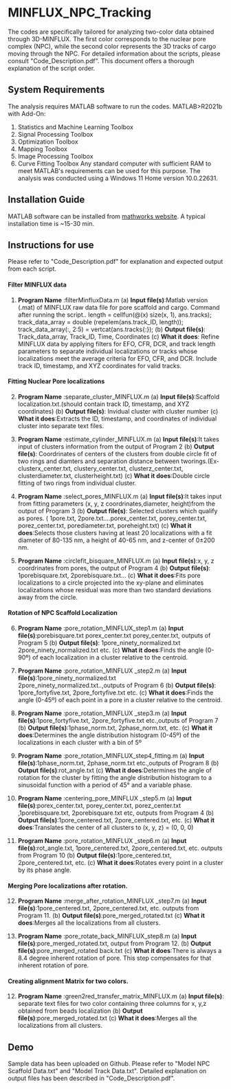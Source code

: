 # MINFLUX_NPC_Tracking
The codes are specifically tailored for analyzing two-color data obtained through 3D-MINFLUX. The first color corresponds to the nuclear pore complex (NPC), while the second color represents the 3D tracks of cargo moving through the NPC. For detailed information about the scripts, please consult "Code_Description.pdf". This document offers a thorough explanation of the script order.
## System Requirements
The analysis requires MATLAB software to run the codes.
MATLAB>R2021b with Add-On:
1. Statistics and Machine Learning Toolbox
2. Signal Processing Toolbox
3. Optimization Toolbox
4. Mapping Toolbox
5. Image Processing Toolbox
6. Curve Fitting Toolbox
Any standard computer with sufficient RAM to meet MATLAB's requirements can be used for this purpose. The analysis was conducted using a Windows 11 Home version 10.0.22631.

## Installation Guide
MATLAB software can be installed from [mathworks website](https://www.mathworks.com/help/install/install-products.html). A typical installation time is ~15-30 min.

## Instructions for use
Please refer to "Code_Description.pdf" for explanation and expected output from each script.
#### Filter MINFLUX data
1. **Program Name** :filterMinfluxData.m
(a) **Input file(s)**:Matlab version (.mat) of MINFLUX raw data file for pore scaffold and cargo.
Command after running the script..
length = cellfun(@(x) size(x, 1), ans.tracks);
track_data_array = double (repelem(ans.track_ID, length));
track_data_array(:, 2:5) = vertcat(ans.tracks{:});
(b) **Output file(s)**:	Track_data_array, Track_ID, Time, Coordinates
(c) **What it does**: Refine MINFLUX data by applying filters for EFO, CFR, DCR, and track length parameters to separate individual localizations or tracks whose localizations meet the average criteria for EFO, CFR, and DCR. Include track ID, timestamp, and XYZ coordinates for valid tracks.
#### Fitting Nuclear Pore localizations
2. **Program Name** :separate_cluster_MINFLUX.m
(a) **Input file(s)**:Scaffold localization.txt.(should contain track ID, timestamp, and XYZ coordinates)
(b) **Output file(s)**:	Invidual cluster with cluster number
(c) **What it does**:Extracts the ID, timestamp, and coordinates of individual cluster into separate text files.

3. **Program Name** :estimate_cylinder_MINFLUX.m
(a) **Input file(s)**:It takes input of clusters information from the output of Program 2
(b) **Output file(s)**:	Coordrinates of centers of the clusters from double circle fit of two rings and diamters and separation distance between tworings.(Ex- 
clusterx_center.txt, clustery_center.txt, clusterz_center.txt, clusterdiameter.txt, clusterheight.txt)
(c) **What it does**:Double circle fitting of  two rings from individual cluster.

4. **Program Name** :select_pores_MINFLUX.m
(a) **Input file(s)**:It takes input from fitting parameters (x, y, z coordrinates,diameter, height)from the output of Program 3
(b) **Output file(s)**:	Selected clusters which qualify as pores. ( 1pore.txt, 2pore.txt....porex_center.txt, porey_center.txt, porez_center.txt, porediameter.txt, poreheight.txt)
(c) **What it does**:Selects those clusters having at least 20 localizations with a fit diameter of 80-135 nm, a height of 40-65 nm, and z-center of 0±200 nm.

5. **Program Name** :circlefit_bisquare_MINFLUX.m
(a) **Input file(s)**:x, y, z coordrinates from pores, the output of Program 4
(b) **Output file(s)**:	1porebisquare.txt, 2porebisquare.txt...
(c) **What it does**:Fits pore localizations to a circle projected into the xy-plane and eliminates localizations whose residual was more than two standard deviations away from the circle.
#### Rotation of NPC Scaffold Localization
6. **Program Name** :pore_rotation_MINFLUX_step1.m
(a) **Input file(s)**:porebisquare.txt porex_center.txt porey_center.txt, outputs of Program 5
(b) **Output file(s)**:	1pore_ninety_normalized.txt 2pore_ninety_normalized.txt etc.
(c) **What it does**:Finds the angle (0-90º) of each localization in a cluster relative to the centroid.

7. **Program Name** :pore_rotation_MINFLUX _step2.m
(a) **Input file(s)**:1pore_ninety_normalized.txt 2pore_ninety_normalized.txt..,outputs of Program 6
(b) **Output file(s)**:	1pore_fortyfive.txt, 2pore_fortyfive.txt etc.
(c) **What it does**:Finds the angle (0-45º) of each point in a pore in a cluster relative to the centroid.

8. **Program Name** :pore_rotation_MINFLUX _step3.m
(a) **Input file(s)**:1pore_fortyfive.txt, 2pore_fortyfive.txt etc.,outputs of Program 7
(b) **Output file(s)**:1phase_norm.txt, 2phase_norm.txt, etc.
(c) **What it does**:Determines the angle distribution histogram (0-45º) of the localizations in each cluster with a bin of 5º

9. **Program Name** :pore_rotation_MINFLUX_step4_fitting.m
(a) **Input file(s)**:1phase_norm.txt, 2phase_norm.txt etc.,outputs of Program 8
(b) **Output file(s)**:rot_angle.txt
(c) **What it does**:Determines the angle of rotation for the cluster by fitting the angle distribution histogram to a sinusoidal function with a period of 45° and a variable phase.

10. **Program Name** :centering_pore_MINFLUX _step5.m
(a) **Input file(s)**:porex_center.txt, porey_center.txt, porez_center.txt ,1porebisquare.txt, 2porebisquare.txt etc, outputs from Program 4
(b) **Output file(s)**:1pore_centered.txt, 2pore_centered.txt, etc.
(c) **What it does**:Translates the center of all clusters to (x, y, z) = (0, 0, 0)

11. **Program Name** :pore_rotation_MINFLUX _step6.m
(a) **Input file(s)**:rot_angle.txt, 1pore_centered.txt, 2pore_centered.txt, etc. outputs from Program 10
(b) **Output file(s)**:1pore_centered.txt, 2pore_centered.txt, etc.
(c) **What it does**:Rotates every point in a cluster by its phase angle.

#### Merging Pore localizations after rotation.
12. **Program Name** :merge_after_rotation_MINFLUX _step7.m
(a) **Input file(s)**:1pore_centered.txt, 2pore_centered.txt, etc. outputs from Program 11.
(b) **Output file(s)**:pore_merged_rotated.txt
(c) **What it does**:Merges all the localizations from all clusters.

13. **Program Name** :pore_rotate_back_MINFLUX_step8.m
(a) **Input file(s)**:pore_merged_rotated.txt, output from Program 12.
(b) **Output file(s)**:pore_merged_rotated back.txt
(c) **What it does**:There is always a 8.4 degree inherent rotation of pore. This step compensates for that inherent rotation of pore.

#### Creating alignment Matrix for two colors.
12. **Program Name** :green2red_transfer_matrix_MINFLUX.m
(a) **Input file(s)**: separate text files for two color containing  three columns for x, y,z obtained from beads localization 
(b) **Output file(s)**:pore_merged_rotated.txt
(c) **What it does**:Merges all the localizations from all clusters.

## Demo
Sample data has been uploaded on Github. Please refer to "Model NPC Scaffold Data.txt" and "Model Track Data.txt". Detailed explanation on output files has been described in "Code_Description.pdf".  


